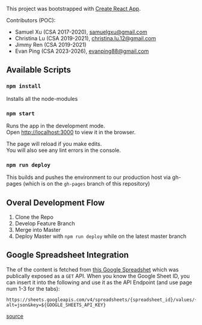 This project was bootstrapped with [Create React App](https://github.com/facebook/create-react-app).

Contributors (POC):

- Samuel Xu (CSA 2017-2020), samuelgxu@gmail.com
- Christina Lu (CSA 2019-2021), christina.lu.12@gmail.com
- Jimmy Ren (CSA 2019-2021)
- Evan Ping (CSA 2023-2026), evanping88@gmail.com

## Available Scripts

### `npm install`

Installs all the node-modules

### `npm start`

Runs the app in the development mode.<br>
Open [http://localhost:3000](http://localhost:3000) to view it in the browser.

The page will reload if you make edits.<br>
You will also see any lint errors in the console.

### `npm run deploy`

This builds and pushes the environment to our production host via gh-pages (which is on the `gh-pages` branch of this repository)

## Overal Development Flow

1. Clone the Repo
2. Develop Feature Branch
3. Merge into Master
4. Deploy Master with `npm run deploy` while on the latest master branch

## Google Spreadsheet Integration

The of the content is fetched from [this Google Spreadshet](https://docs.google.com/spreadsheets/d/1ynEzX8p1P1wVxqVFl6Ksyf5g2jtqx_AMc-gnZAbv4E8/edit) which was publically exposed as a `GET` API. When you know the Google Sheet ID, you can insert it into the following and use it as the API Endpoint (and use page num 1-3 for the tabs):

```
https://sheets.googleapis.com/v4/spreadsheets/{spreadsheet_id}/values/{page_title}?alt=json&key=${GOOGLE_SHEETS_API_KEY}
```

[source](https://www.freecodecamp.org/news/cjn-google-sheets-as-json-endpoint/)
